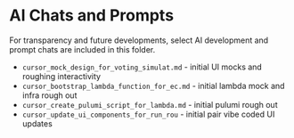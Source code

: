# AI Chats and Prompts

For transparency and future developments, select AI development and prompt chats are included in this folder.

- `cursor_mock_design_for_voting_simulat.md` - initial UI mocks and roughing interactivity
- `cursor_bootstrap_lambda_function_for_ec.md` - initial lambda mock and infra rough out
- `cursor_create_pulumi_script_for_lambda.md` - initial pulumi rough out
- `cursor_update_ui_components_for_run_rou` - initial pair vibe coded UI updates